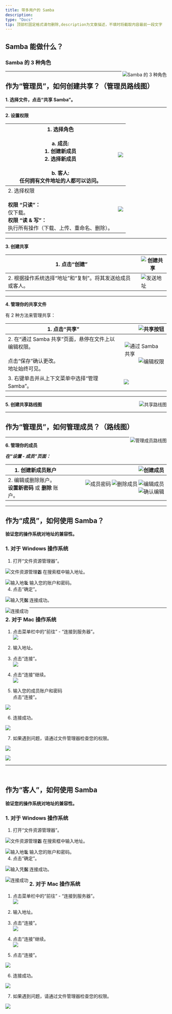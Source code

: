 ```yaml
---
title: 带多用户的 Samba
description: 
type: "Docs"
tip: 顶部栏固定格式请勿删除,description为文章描述，不填时将截取内容最前一段文字
---
```


## Samba 能做什么？

### Samba 的 3 种角色
<img align="right" src="https://manage.icewhale.io/api/static/docs/1728713979484_image.png" alt="Samba 的 3 种角色">

---

## 作为“管理员”，如何创建共享？（管理员路线图）

**1. 选择文件，点击“共享 Samba”。**

---

**2. 设置权限**

| 1. 选择角色 <br><br> a. 成员:<br> 1. 创建新成员<br>2. 选择新成员<br><br> b. 客人:<br>任何拥有文件地址的人都可以访问。 | ![](https://manage.icewhale.io/api/static/docs/1728719197031_image.png) |
| -------- | ----- |
| 2. 选择权限<br><br> **权限 “只读”：** <br> 仅下载。<br> **权限 “读 & 写”：** <br> 执行所有操作（下载、上传、重命名、删除）。 | ![](https://manage.icewhale.io/api/static/docs/1728719216869_image.png)|

---

**3. 创建共享**


| 1. 点击“创建” | <img align="right" src="https://manage.icewhale.io/api/static/docs/1728638375493_image.png" alt="创建共享"> |
| -------- | ----- |
| 2. 根据操作系统选择“地址”和“复制”。将其发送给成员或客人。 | <img align="right" src="https://manage.icewhale.io/api/static/docs/1728638496968_image.png" alt="发送地址"> |

---

**4. 管理你的共享文件**

有 2 种方法来管理共享：


| 1. 点击“共享” | <img align="right" src="https://manage.icewhale.io/api/static/docs/1728638620287_image.png" alt="共享按钮"> |
| -------- | ----- |
| 2. 在“通过 Samba 共享”页面，悬停在文件上以编辑权限。<br><br> 点击“保存”确认更改。<br> 地址始终可见。 | <img align="right" src="https://manage.icewhale.io/api/static/docs/1728638763045_image.png" alt="通过 Samba 共享"><br><img align="right" src="https://manage.icewhale.io/api/static/docs/1728638801741_image.png" alt="编辑权限"> |
| 3. 右键单击并从上下文菜单中选择“管理 Samba”。  | ![](https://manage.icewhale.io/api/static/docs/1728714108676_image.png) |

---

**5. 创建共享路线图**
<img align="right" src="https://manage.icewhale.io/api/static/docs/1728714127575_image.png" alt="共享路线图">

---

## 作为“管理员”，如何管理成员？（路线图）

<img align="right" src="https://manage.icewhale.io/api/static/docs/1728714150294_image.png" alt="管理成员路线图">

---

**6. 管理你的成员**

***在“设置 - 成员”页面：***

| 1. 创建新成员账户 | <img align="right" src="https://manage.icewhale.io/api/static/docs/1728639235564_image.png" alt="创建成员"> |
| -------- | ----- |
| 2. 编辑或删除账户。<br> **设置新密码** 或 **删除** 账户。 | <img align="right" src="https://manage.icewhale.io/api/static/docs/1728639475546_image.png" alt="编辑成员"><img align="right" src="https://manage.icewhale.io/api/static/docs/1728639486206_image.png" alt="删除成员"><img align="right" src="https://manage.icewhale.io/api/static/docs/1728639504689_image.png" alt="成员密码"><img align="right" src="https://manage.icewhale.io/api/static/docs/1728639516436_image.png" alt="确认编辑"> |

---

## 作为“成员”，如何使用 Samba？

**验证您的操作系统对地址的兼容性。**

### 1. 对于 Windows 操作系统

1. 打开“文件资源管理器”。  
<img align="left" src="https://manage.icewhale.io/api/static/docs/1728370332527_4.1.png" alt="文件资源管理器">

2. 在搜索框中输入地址。  
<img align="left" src="https://manage.icewhale.io/api/static/docs/1728370346032_4.2.png" alt="输入地址">

3. 输入您的账户和密码。  
4. 点击“确定”。  
<img align="left" src="https://manage.icewhale.io/api/static/docs/1728370367682_4.3.png" alt="输入凭据">

5. 连接成功。  
<img align="left" src="https://manage.icewhale.io/api/static/docs/1728370378592_4.4.png" alt="连接成功">

---

### 2. 对于 Mac 操作系统

1. 点击菜单栏中的“前往” - “连接到服务器”。  
![](https://manage.icewhale.io/api/static/docs/1728716756088_image.png)

2. 输入地址。  
3. 点击“连接”。  
![](https://manage.icewhale.io/api/static/docs/1728716774112_image.png)

4. 点击“连接”继续。  
![](https://manage.icewhale.io/api/static/docs/1728716793165_image.png)


5. 输入您的成员账户和密码 <br> 点击“连接”。

![](https://manage.icewhale.io/api/static/docs/1728717010704_image.png)



6. 连接成功。


![](https://manage.icewhale.io/api/static/docs/1728716826383_image.png)

7. 如果遇到问题，请通过文件管理器检查您的权限。

![](https://manage.icewhale.io/api/static/docs/1728717094721_image.png)


![](https://manage.icewhale.io/api/static/docs/1728716835239_image.png)


---
<br>

## 作为“客人”，如何使用 Samba

**验证您的操作系统对地址的兼容性。**

### 1. 对于 Windows 操作系统

1. 打开“文件资源管理器”。  
<img align="left" src="https://manage.icewhale.io/api/static/docs/1728370332527_4.1.png" alt="文件资源管理器">

2. 在搜索框中输入地址。  
<img align="left" src="https://manage.icewhale.io/api/static/docs/1728370346032_4.2.png" alt="输入地址">

3. 输入您的账户和密码。  
4. 点击“确定”。  
<img align="left" src="https://manage.icewhale.io/api/static/docs/1728370367682_4.3.png" alt="输入凭据">

5. 连接成功。  
<img align="left" src="https://manage.icewhale.io/api/static/docs/1728370378592_4.4.png" alt="连接成功">


### 2. 对于 Mac 操作系统

1. 点击菜单栏中的“前往” - “连接到服务器”。  
![](https://manage.icewhale.io/api/static/docs/1728716756088_image.png)

2. 输入地址。  
3. 点击“连接”。  
![](https://manage.icewhale.io/api/static/docs/1728716774112_image.png)

4. 点击“连接”继续。  
![](https://manage.icewhale.io/api/static/docs/1728716793165_image.png)


5. 点击“连接”。  

![](https://manage.icewhale.io/api/static/docs/1728716808184_image.png)

6. 连接成功。  

![](https://manage.icewhale.io/api/static/docs/1728717283253_image.png)

7. 如果遇到问题，请通过文件管理器检查您的权限。  

![](https://manage.icewhale.io/api/static/docs/1728716835239_image.png)